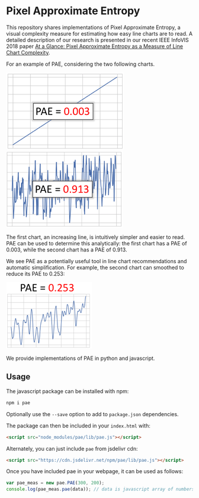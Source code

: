 # Pixel Approximate Entropy

This repository shares implementations of Pixel Approximate Entropy, a visual complexity measure for estimating how easy line charts are to read. A detailed description of our research is presented in our recent IEEE InfoVIS 2018 paper [At a Glance: Pixel Approximate Entropy as a Measure of Line Chart Complexity](https://www.dropbox.com/s/9jipqhq1yqgn5yt/glance-infovis18-camera.pdf?dl=0). 

For an example of PAE, considering the two following charts.

![Alt](/docs/imgs/linear.png) ![Alt](/docs/imgs/noised.png)

The first chart, an increasing line, is intuitively simpler and easier to read. PAE can be used to determine this analytically: the first chart has a PAE of 0.003, while the second chart has a PAE of 0.913.

We see PAE as a potentially useful tool in line chart recommendations and automatic simplification. For example, the second chart can smoothed to reduce its PAE to 0.253:

![Alt](/docs/imgs/smoothed.png)


We provide implementations of PAE in python and javascript.

## Usage

The javascript package can be installed with npm:

```sh
npm i pae
```

Optionally use the `--save` option to add to `package.json` dependencies.

The package can then be included in your `index.html` with:

```html
<script src="node_modules/pae/lib/pae.js"></script>
```


Alternately, you can just include `pae` from jsdelivr cdn:

```html
<script src="https://cdn.jsdelivr.net/npm/pae/lib/pae.js"></script>
```

Once you have included pae in your webpage, it can be used as follows:

```js
var pae_meas = new pae.PAE(300, 200);
console.log(pae_meas.pae(data)); // data is javascript array of numbers
```
